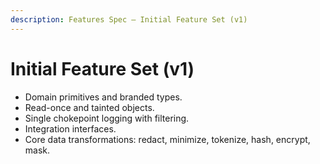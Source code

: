```yaml
---
description: Features Spec — Initial Feature Set (v1)
---
```


# Initial Feature Set (v1)

- Domain primitives and branded types.
- Read-once and tainted objects.
- Single chokepoint logging with filtering.
- Integration interfaces.
- Core data transformations: redact, minimize, tokenize, hash, encrypt, mask.
